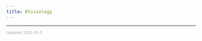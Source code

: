 ```yaml
---
title: Ktisiology
---
```


---

<sup><sub><font color="#a6a6a6">Updated: 2020-10-11</font></sub></sup>

